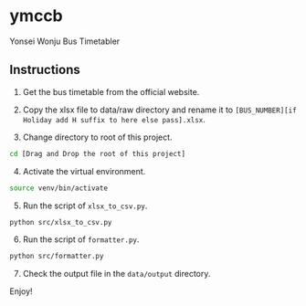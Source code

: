 # ymccb

Yonsei Wonju Bus Timetabler

## Instructions

1. Get the bus timetable from the official website.

2. Copy the xlsx file to data/raw directory and rename it to `[BUS_NUMBER][if Holiday add H suffix to here else pass].xlsx`.

3. Change directory to root of this project.

```bash
cd [Drag and Drop the root of this project]
```

4. Activate the virtual environment.

```bash
source venv/bin/activate
```

5. Run the script of `xlsx_to_csv.py`.

```bash
python src/xlsx_to_csv.py
```

6. Run the script of `formatter.py`.

```bash
python src/formatter.py
```

7. Check the output file in the `data/output` directory.

Enjoy!